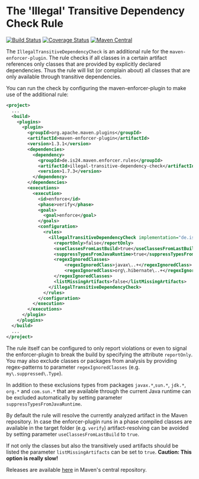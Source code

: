 The 'Illegal' Transitive Dependency Check Rule
==============================================

[![Build Status](https://travis-ci.org/ImmobilienScout24/illegal-transitive-dependency-check.svg?branch=master)](https://travis-ci.org/ImmobilienScout24/illegal-transitive-dependency-check)
[![Coverage Status](https://img.shields.io/coveralls/ImmobilienScout24/illegal-transitive-dependency-check.svg?branch=master)](https://coveralls.io/r/ImmobilienScout24/illegal-transitive-dependency-check)
[![Maven Central](https://maven-badges.herokuapp.com/maven-central/de.is24.maven.enforcer.rules/illegal-transitive-dependency-check/badge.svg)](https://maven-badges.herokuapp.com/maven-central/de.is24.maven.enforcer.rules/illegal-transitive-dependency-check/)

The `IllegalTransitiveDependencyCheck` is an additional rule for the `maven-enforcer-plugin`. The rule checks if 
all classes in a certain artifact references only classes that are provided by explicitly declared dependencies. 
Thus the rule will list (or complain about) all classes that are only available through transitive dependencies.

You can run the check by configuring the maven-enforcer-plugin to make use of the additional rule:

```xml
<project>
  ...
  <build>
    <plugins>
      <plugin>
        <groupId>org.apache.maven.plugins</groupId>
        <artifactId>maven-enforcer-plugin</artifactId>
        <version>1.3.1</version>
        <dependencies>
          <dependency>
            <groupId>de.is24.maven.enforcer.rules</groupId>
            <artifactId>illegal-transitive-dependency-check</artifactId>
            <version>1.7.3</version>
          </dependency>
        </dependencies>
        <executions>
          <execution>
            <id>enforce</id>
            <phase>verify</phase>
            <goals>
              <goal>enforce</goal>
            </goals>
            <configuration>
              <rules>
                <illegalTransitiveDependencyCheck implementation="de.is24.maven.enforcer.rules.IllegalTransitiveDependencyCheck">
                  <reportOnly>false</reportOnly>
                  <useClassesFromLastBuild>true</useClassesFromLastBuild>
                  <suppressTypesFromJavaRuntime>true</suppressTypesFromJavaRuntime>
                  <regexIgnoredClasses>
                      <regexIgnoredClass>javax\..+</regexIgnoredClass>
                      <regexIgnoredClass>org\.hibernate\..+</regexIgnoredClass>
                  </regexIgnoredClasses>
                  <listMissingArtifacts>false</listMissingArtifacts>
                </illegalTransitiveDependencyCheck>
              </rules>
            </configuration>
          </execution>
        </executions>
      </plugin>
    </plugins>
  </build>
  ...
</project>
```

The rule itself can be configured to only report violations or even to signal the enforcer-plugin to break the build by 
specifying the attribute `reportOnly`. You may also exclude classes or packages from analysis by providing 
regex-patterns to parameter `regexIgnoredClasses` (e.g. `my\.suppressed\.Type`).

In addition to these exclusions types from packages `javax.*`,`sun.*`, `jdk.*`, `org.*` and `com.sun.*` that are available through the current
Java runtime can be excluded automatically by setting parameter `suppressTypesFromJavaRuntime`.

By default the rule will resolve the currently analyzed artifact in the Maven repository. In case the enforcer-plugin
runs in a phase compiled classes are available in the target folder (e.g. `verify`) artifact-resolving can be avoided 
by setting parameter `useClassesFromLastBuild` to `true`.
 
If not only the classes but also the transitively used artifacts should be listed the parameter `listMissingArtifacts` 
 can be set to `true`. **Caution: This option is really slow!** 

Releases are available [here](http://repo1.maven.org/maven2/de/is24/maven/enforcer/rules/illegal-transitive-dependency-check/) in Maven's central repository. 

